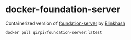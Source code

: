 # docker-foundation-server
Containerized version of [foundation-server](https://github.com/blinkhash/foundation-server) by [Blinkhash](https://blinkhash.com)

`docker pull qirpi/foundation-server:latest`
